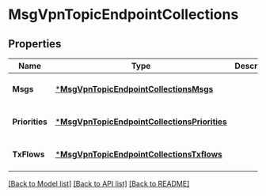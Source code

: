 # MsgVpnTopicEndpointCollections

## Properties
Name | Type | Description | Notes
------------ | ------------- | ------------- | -------------
**Msgs** | [***MsgVpnTopicEndpointCollectionsMsgs**](MsgVpnTopicEndpointCollectionsMsgs.md) |  | [optional] [default to null]
**Priorities** | [***MsgVpnTopicEndpointCollectionsPriorities**](MsgVpnTopicEndpointCollectionsPriorities.md) |  | [optional] [default to null]
**TxFlows** | [***MsgVpnTopicEndpointCollectionsTxflows**](MsgVpnTopicEndpointCollectionsTxflows.md) |  | [optional] [default to null]

[[Back to Model list]](../README.md#documentation-for-models) [[Back to API list]](../README.md#documentation-for-api-endpoints) [[Back to README]](../README.md)

